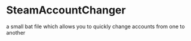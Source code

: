 # SteamAccountChanger
a small bat file which allows you to quickly change accounts from one to another
